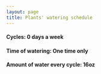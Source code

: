 ```yaml
---
layout: page
title: Plants' watering schedule
---
```


#### Cycles: 0 days a week
#### Time of watering: One time only
#### Amount of water every cycle: 16oz

